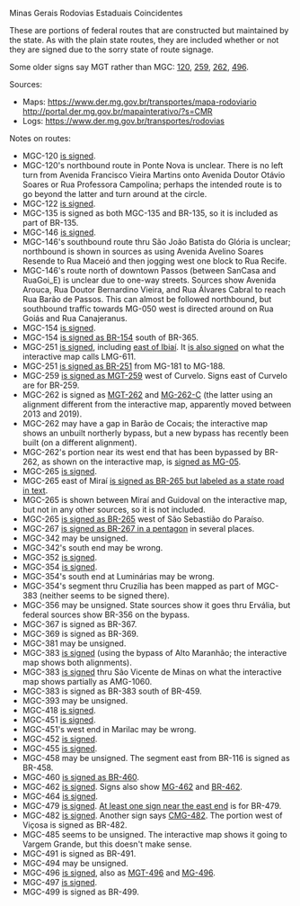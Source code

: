 Minas Gerais Rodovias Estaduais Coincidentes

These are portions of federal routes that are constructed but maintained by the state. As with the plain state routes, they are included whether or not they are signed due to the sorry state of route signage.

Some older signs say MGT rather than MGC: [120](https://www.google.com/maps/@-18.3475405,-42.6135232,3a,15y,183.36h,84.49t/data=!3m6!1e1!3m4!1sror-hQAvp_Q9WcFoYXTGZw!2e0!7i16384!8i8192?entry=ttu), [259](https://www.google.com/maps/@-18.7463714,-44.4512689,3a,40.4y,119.62h,81.49t/data=!3m6!1e1!3m4!1s_SNTwG9WdDxIM-Z6TOhoCw!2e0!7i16384!8i8192?entry=ttu), [262](https://www.google.com/maps/@-19.9773508,-43.420552,3a,15y,289.63h,86.53t/data=!3m6!1e1!3m4!1sY2cjU_PPwQJ4LmJySDffvA!2e0!7i16384!8i8192?entry=ttu), [496](https://www.google.com/maps/@-18.4012338,-44.4617075,3a,41.5y,321.93h,105.46t/data=!3m7!1e1!3m5!1skwUHa206Vxb5bb3yPjqSGg!2e0!5s20111001T000000!7i13312!8i6656?entry=ttu).

Sources:
* Maps: https://www.der.mg.gov.br/transportes/mapa-rodoviario http://portal.der.mg.gov.br/mapainterativo/?s=CMR
* Logs: https://www.der.mg.gov.br/transportes/rodovias

Notes on routes:
* MGC-120 [is signed](https://www.google.com/maps/@-19.7517973,-43.0260273,3a,15.3y,260.6h,90.15t/data=!3m6!1e1!3m4!1s8Q1CLaNq6wU2lTEuYlsQHA!2e0!7i16384!8i8192?entry=ttu).
* MGC-120's northbound route in Ponte Nova is unclear. There is no left turn from Avenida Francisco Vieira Martins onto Avenida Doutor Otávio Soares or Rua Professora Campolina; perhaps the intended route is to go beyond the latter and turn around at the circle.
* MGC-122 [is signed](https://www.google.com/maps/@-16.2069575,-43.5924275,3a,40.9y,256.08h,83.44t/data=!3m6!1e1!3m4!1sez0kojZyWRul_i7N3euLsQ!2e0!7i16384!8i8192?entry=ttu).
* MGC-135 is signed as both MGC-135 and BR-135, so it is included as part of BR-135.
* MGC-146 [is signed](https://www.google.com/maps/@-19.7010606,-46.934189,3a,17.2y,169.86h,85.46t/data=!3m6!1e1!3m4!1sr-Oc7adDoGP0RS82rmJAtA!2e0!7i16384!8i8192?entry=ttu).
* MGC-146's southbound route thru São João Batista do Glória is unclear; northbound is shown in sources as using Avenida Avelino Soares Resende to Rua Maceió and then jogging west one block to Rua Recife.
* MGC-146's route north of downtown Passos (between SanCasa and RuaGoi_E) is unclear due to one-way streets. Sources show Avenida Arouca, Rua Doutor Bernardino Vieira, and Rua Álvares Cabral to reach Rua Barão de Passos. This can almost be followed northbound, but southbound traffic towards MG-050 west is directed around on Rua Goiás and Rua Canajeranus.
* MGC-154 [is signed](https://www.google.com/maps/@-18.9392163,-49.4464443,3a,31.4y,34.56h,84.22t/data=!3m6!1e1!3m4!1s-MglDmc9dLOqZwdwwr1R0g!2e0!7i16384!8i8192?entry=ttu).
* MGC-154 [is signed as BR-154](https://www.google.com/maps/@-18.9690135,-49.5060787,3a,18y,194.06h,83.69t/data=!3m6!1e1!3m4!1s22Tnyft2ZWQADQrw24HslA!2e0!7i16384!8i8192?entry=ttu) south of BR-365.
* MGC-251 [is signed](https://www.google.com/maps/@-15.9877501,-41.4054286,3a,15.4y,144.98h,81.82t/data=!3m6!1e1!3m4!1sCSM1BHwiDXdQ-qG6zkakqA!2e0!7i16384!8i8192?entry=ttu), including [east of Ibiaí](https://www.google.com/maps/@-16.7860393,-44.7520098,3a,15y,289.69h,81.54t/data=!3m6!1e1!3m4!1sD7bnYc8c1SXoCmBf9Drhyg!2e0!7i16384!8i8192?entry=ttu). It [is also signed](https://www.google.com/maps/@-16.8650519,-44.1653239,3a,18.4y,316.15h,81.85t/data=!3m6!1e1!3m4!1sH_cLwJ81yu14okeMWu6Dxw!2e0!7i16384!8i8192?entry=ttu) on what the interactive map calls LMG-611.
* MGC-251 [is signed as BR-251](https://www.google.com/maps/@-16.7666578,-46.1329342,3a,30.9y,288.42h,81.39t/data=!3m6!1e1!3m4!1sAAiBd8ymWsFeYkQbRjjQ_g!2e0!7i16384!8i8192?entry=ttu) from MG-181 to MG-188.
* MGC-259 [is signed as MGT-259](https://www.google.com/maps/@-18.7463714,-44.4512689,3a,40.4y,119.62h,81.49t/data=!3m6!1e1!3m4!1s_SNTwG9WdDxIM-Z6TOhoCw!2e0!7i16384!8i8192?entry=ttu) west of Curvelo. Signs east of Curvelo are for BR-259.
* MGC-262 is signed as [MGT-262](https://www.google.com/maps/@-19.9773508,-43.420552,3a,15y,289.63h,86.53t/data=!3m6!1e1!3m4!1sY2cjU_PPwQJ4LmJySDffvA!2e0!7i16384!8i8192?entry=ttu) and [MG-262-C](https://www.google.com/maps/@-19.903711,-43.6669826,3a,15.3y,226.29h,92.03t/data=!3m6!1e1!3m4!1sWFKv3zeQv_VEMm6rKqm3fQ!2e0!7i16384!8i8192?entry=ttu) (the latter using an alignment different from the interactive map, apparently moved between 2013 and 2019).
* MGC-262 may have a gap in Barão de Cocais; the interactive map shows an unbuilt northerly bypass, but a new bypass has recently been built (on a different alignment).
* MGC-262's portion near its west end that has been bypassed by BR-262, as shown on the interactive map, is [signed as MG-05](https://www.google.com/maps/@-19.8583698,-43.9107046,3a,15y,118.73h,86.77t/data=!3m6!1e1!3m4!1ssDpNc_6hJlXmCEIe1QjgCw!2e0!7i16384!8i8192?entry=ttu).
* MGC-265 [is signed](https://www.google.com/maps/@-20.8767066,-46.3592884,3a,15.8y,147.21h,87.29t/data=!3m6!1e1!3m4!1sCxsjoQH4DnRemJwn0qu9Sw!2e0!7i16384!8i8192?entry=ttu).
* MGC-265 east of Miraí [is signed as BR-265 but labeled as a state road in text](https://www.google.com/maps/@-21.2010622,-42.6046577,3a,24.8y,132.34h,79.66t/data=!3m6!1e1!3m4!1s-ZtQXMVef-Jsq8msul9dXA!2e0!7i16384!8i8192?entry=ttu).
* MGC-265 is shown between Miraí and Guidoval on the interactive map, but not in any other sources, so it is not included.
* MGC-265 [is signed as BR-265](https://www.google.com/maps/@-20.9275845,-46.9808292,3a,41.5y,206.16h,107.09t/data=!3m6!1e1!3m4!1saWrpGIVcFPZR64B2P9k7Cg!2e0!7i16384!8i8192?entry=ttu) west of São Sebastião do Paraíso.
* MGC-267 [is signed as BR-267 in a pentagon](https://www.google.com/maps/@-21.7921244,-45.4319002,3a,37.6y,161.38h,86.94t/data=!3m6!1e1!3m4!1sqPjqpWsxScGWakrsNy4cRw!2e0!7i16384!8i8192?entry=ttu) in several places.
* MGC-342 may be unsigned.
* MGC-342's south end may be wrong.
* MGC-352 [is signed](https://www.google.com/maps/@-19.0848984,-46.1319219,3a,31.1y,198.59h,78.93t/data=!3m6!1e1!3m4!1sNSOBm00xQKbKH1YZhztZuA!2e0!7i16384!8i8192?entry=ttu).
* MGC-354 [is signed](https://www.google.com/maps/@-17.9978432,-46.8878074,3a,25.6y,231.28h,81.21t/data=!3m6!1e1!3m4!1svvCqKrWiJzmp6sZujLjxKg!2e0!7i16384!8i8192?entry=ttu).
* MGC-354's south end at Luminárias may be wrong.
* MGC-354's segment thru Cruzília has been mapped as part of MGC-383 (neither seems to be signed there).
* MGC-356 may be unsigned. State sources show it goes thru Ervália, but federal sources show BR-356 on the bypass.
* MGC-367 is signed as BR-367.
* MGC-369 is signed as BR-369.
* MGC-381 may be unsigned.
* MGC-383 [is signed](https://www.google.com/maps/@-20.5682173,-43.8157779,3a,15y,305.54h,101.77t/data=!3m6!1e1!3m4!1srRdU7zfngM5gH2NAahVWKw!2e0!7i16384!8i8192?entry=ttu) (using the bypass of Alto Maranhão; the interactive map shows both alignments).
* MGC-383 [is signed](https://www.google.com/maps/@-21.6858341,-44.4674361,3a,31.9y,141.87h,80.67t/data=!3m6!1e1!3m4!1sUTR12hg7M4zMgTEbNJt6tg!2e0!7i16384!8i8192?entry=ttu) thru São Vicente de Minas on what the interactive map shows partially as AMG-1060.
* MGC-383 is signed as BR-383 south of BR-459.
* MGC-393 may be unsigned.
* MGC-418 [is signed](https://www.google.com/maps/@-17.7215567,-40.762662,3a,39.7y,297.75h,76.3t/data=!3m6!1e1!3m4!1sSmzyAQC9p9hQE66HD_fwOg!2e0!7i16384!8i8192?entry=ttu).
* MGC-451 [is signed](https://www.google.com/maps/@-17.1364446,-43.8193778,3a,31.2y,96.63h,88.55t/data=!3m6!1e1!3m4!1sgs4k4oC9XjHlOLX8AO84gw!2e0!7i16384!8i8192?entry=ttu).
* MGC-451's west end in Marilac may be wrong.
* MGC-452 [is signed](https://www.google.com/maps/@-18.9324395,-48.1859941,3a,41.5y,161.13h,81.73t/data=!3m6!1e1!3m4!1sgrwZ4VZiWgZXRtFrNp-XmQ!2e0!7i16384!8i8192?entry=ttu).
* MGC-455 [is signed](https://www.google.com/maps/@-18.9727249,-48.3078353,3a,17.8y,58.08h,82.41t/data=!3m6!1e1!3m4!1sGeykxFmVeaXoCvRaFhuuUg!2e0!7i16384!8i8192?entry=ttu).
* MGC-458 may be unsigned. The segment east from BR-116 is signed as BR-458.
* MGC-460 [is signed as BR-460](https://www.google.com/maps/@-21.9355102,-45.2948217,3a,15.2y,269.94h,84.39t/data=!3m6!1e1!3m4!1sM4yUtFsgzwcNQ1AP1E6VPQ!2e0!7i16384!8i8192?entry=ttu).
* MGC-462 [is signed](https://www.google.com/maps/@-18.9224437,-47.0275679,3a,15.7y,193.94h,82.9t/data=!3m6!1e1!3m4!1s5PkfqFv4C90nA4EOyXeTRQ!2e0!7i16384!8i8192?entry=ttu). Signs also show [MG-462](https://www.google.com/maps/@-18.9197126,-47.0298002,3a,27.4y,139.02h,85.04t/data=!3m6!1e1!3m4!1sT5WLlHgt0RHKGiu9H8qsRg!2e0!7i16384!8i8192?entry=ttu) and [BR-462](https://www.google.com/maps/@-19.418229,-47.2892555,3a,15y,119.84h,88.35t/data=!3m6!1e1!3m4!1syDdFPDP5MNE9T31O0YYUqg!2e0!7i16384!8i8192?entry=ttu).
* MGC-464 [is signed](https://www.google.com/maps/@-19.8992058,-47.3767082,3a,20.1y,344.81h,80.31t/data=!3m6!1e1!3m4!1s208wMy6cpyWaLaTYWLcD7A!2e0!7i16384!8i8192?entry=ttu).
* MGC-479 [is signed](https://www.google.com/maps/@-15.3009599,-45.6426286,3a,15.6y,250.34h,87.07t/data=!3m6!1e1!3m4!1s3AFZ3BwkFiqehs1Tf-txPA!2e0!7i16384!8i8192?entry=ttu). [At least one sign near the east end](https://www.google.com/maps/@-15.4832068,-44.3966976,3a,17.1y,16.47h,88.01t/data=!3m6!1e1!3m4!1sZdZc33cuzz6Rne9otSnt2w!2e0!7i16384!8i8192?entry=ttu) is for BR-479.
* MGC-482 [is signed](https://www.google.com/maps/@-20.6811456,-42.6290807,3a,15y,324.41h,83.46t/data=!3m6!1e1!3m4!1s26nJssNfJ-MQgQxNaNIz9A!2e0!7i16384!8i8192?entry=ttu). Another sign says [CMG-482](https://www.google.com/maps/@-20.7120318,-42.0346016,3a,42y,51.31h,78.96t/data=!3m6!1e1!3m4!1subQ4lYUQoX-WK8ujsNOmxQ!2e0!7i16384!8i8192?entry=ttu). The portion west of Viçosa is signed as BR-482.
* MGC-485 seems to be unsigned. The interactive map shows it going to Vargem Grande, but this doesn't make sense.
* MGC-491 is signed as BR-491.
* MGC-494 may be unsigned.
* MGC-496 [is signed](https://www.google.com/maps/@-18.2064232,-44.5180964,3a,15.1y,214.42h,87.16t/data=!3m6!1e1!3m4!1s4aNM5AdHjPotAYMsdlKePg!2e0!7i16384!8i8192?entry=ttu), also as [MGT-496](https://www.google.com/maps/@-17.3487516,-44.9042984,3a,34.6y,111.57h,102.39t/data=!3m6!1e1!3m4!1svoDIBBFms8yHY1oMi0xTUw!2e0!7i16384!8i8192?entry=ttu) and [MG-496](https://www.google.com/maps/@-17.6825048,-44.6969176,3a,15y,124.15h,85.38t/data=!3m6!1e1!3m4!1sZ0-mgBbhYiEcXcgorv-K1Q!2e0!7i16384!8i8192?entry=ttu).
* MGC-497 [is signed](https://www.google.com/maps/@-18.9088242,-48.333216,3a,15y,307.64h,82.07t/data=!3m6!1e1!3m4!1s4JCQUAGHFd9gvGi8nI2ONg!2e0!7i16384!8i8192?entry=ttu).
* MGC-499 is signed as BR-499.

